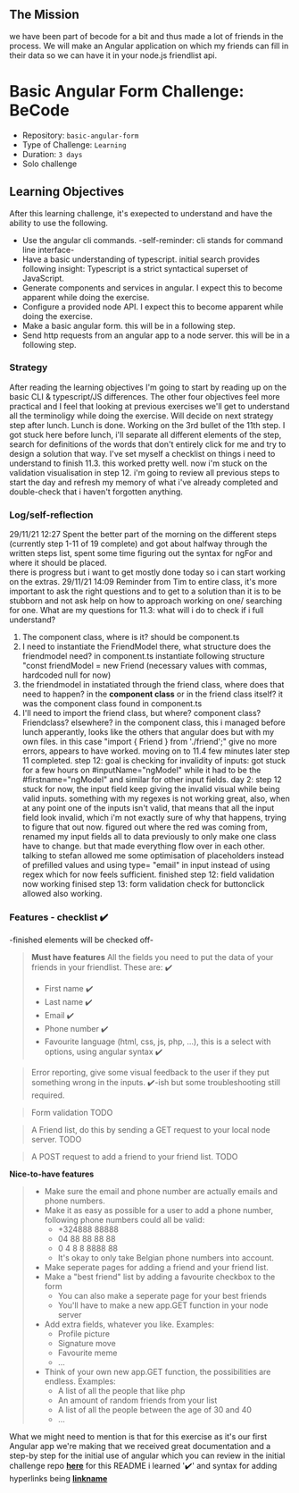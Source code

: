 ## The Mission
we have been part of becode for a bit and thus made a lot of friends in the process. We will make an Angular application on which my friends can fill in their data so we can have it in your node.js friendlist api.

# Basic Angular Form Challenge: BeCode

- Repository: `basic-angular-form`
- Type of Challenge: `Learning`
- Duration: `3 days`
- Solo challenge

## Learning Objectives 
After this learning challenge, it's exepected to understand and have the ability to use the following. 
- Use the angular cli commands. -self-reminder: cli stands for command line interface-
- Have a basic understanding of typescript.  initial search provides following insight: Typescript is a strict syntactical superset of JavaScript. 
- Generate components and services in angular. I expect this to become apparent while doing the exercise. 
- Configure a provided node API. I expect this to become apparent while doing the exercise. 
- Make a basic angular form. this will be in a following step. 
- Send http requests from an angular app to a node server. this will be in a following step. 

### Strategy
After reading the learning objectives I'm going to start by reading up on the basic CLI & typescript/JS differences. 
The other four objectives feel more practical and I feel that looking at previous exercises we'll get to understand all the terminoligy while doing the exercise. 
Will decide on next strategy step after lunch. 
Lunch is done. Working on the 3rd bullet of the 11th step. I got stuck here before lunch, i'll separate all different elements of the step, search for definitions of the words that don't entirely click for me and try to design a solution that way. 
I've set myself a checklist on things i need to understand to finish 11.3. this worked pretty well. 
now i'm stuck on the validation visualisation in step 12. i'm going to review all previous steps to start the day and refresh my memory of what i've already completed and double-check that i haven't forgotten anything. 

### Log/self-reflection
29/11/21 12:27  Spent the better part of the morning on the different steps (currently step 1-11 of 19 complete) and got about halfway through the written steps list, spent some time figuring out the syntax for ngFor and where it should be placed.  
there is progress but i want to get mostly done today so i can start working on the extras. 
29/11/21 14:09 Reminder from Tim to entire class, it's more important to ask the right questions and to get to a solution than it is to be stubborn and not ask help on how to approach working on one/ searching for one. 
What are my questions for 11.3: what will i do to check if i full understand? 
1. The component class, where is it? should be component.ts 
2. I need to instantiate the FriendModel there, what structure does the friendmodel need? in component.ts instantiate following structure "const friendModel = new Friend (necessary values with commas, hardcoded null for now)
3. the friendmodel in instatiated through the friend class, where does that need to happen? in the __component class__ or in the friend class itself?  it was the component class found in component.ts
4. I'll need to import the friend class, but where? component class? Friendclass? elsewhere? in the component class, this i managed before lunch apperantly, looks like the others that angular does but with my own files. in this case "import { Friend } from './friend';"
give no more errors, appears to have worked. moving on to 11.4
few minutes later step 11 completed. 
step 12: goal is checking for invalidity of inputs:
got stuck for a few hours on #inputName="ngModel" while it had to be the #firstname="ngModel" and similar for other input fields. 
day 2: step 12 stuck for now, the input field keep giving the invalid visual while being valid inputs. something with my regexes is not working great, also, when at any point one of the inputs isn't valid, that means that all the input field look invalid, which i'm not exactly sure of why that happens, trying to figure that out now. figured out where the red was coming from, renamed my input fields all to data previously to only make one class have to change. but that made everything flow over in each other. talking to stefan allowed me some optimisation of placeholders instead of prefilled values and using type= "email" in input instead of using regex which for now feels sufficient. 
finished step 12: field validation now working
finised step 13: form validation check for buttonclick allowed also working. 


### Features - checklist :heavy_check_mark:
-finished elements will be checked off-
>__Must have features__
>All the fields you need to put the data of your friends in your friendlist. These are: :heavy_check_mark:
>- First name :heavy_check_mark:
>- Last name :heavy_check_mark:
>- Email :heavy_check_mark: 
>- Phone number :heavy_check_mark: 
>- Favourite language (html, css, js, php, ...), this is a select with options, using angular syntax :heavy_check_mark:

>Error reporting, give some visual feedback to the user if they put something wrong in the inputs.  :heavy_check_mark:-ish but some troubleshooting still required.  

>Form validation TODO 

>A Friend list, do this by sending a GET request to your local node server. TODO 

>A POST request to add a friend to your friend list. TODO 


__Nice-to-have features__
>- Make sure the email and phone number are actually emails and phone numbers.
>- Make it as easy as possible for a user to add a phone number, following phone numbers could all be valid:
>    - +324888 88888
>    - 04 88 88 88 88
>    - 0      4 8     8 8888 88
>    - It's okay to only take Belgian phone numbers into account.
>- Make seperate pages for adding a friend and your friend list.
>- Make a "best friend" list by adding a favourite checkbox to the form
>    - You can also make a seperate page for your best friends
>    - You'll have to make a new app.GET function in your node server
>- Add extra fields, whatever you like. Examples:
>    - Profile picture
>    - Signature move
>    - Favourite meme
>    - ...
>- Think of your own new app.GET function, the possibilities are endless. Examples:
>    - A list of all the people that like php
>    - An amount of random friends from your list
>    - A list of all the people between the age of 30 and 40
>    - ...

What we might need to mention is that for this exercise as it's our first Angular app we're making that we received great documentation and a step-by step for the initial use of angular which you can review in the initial challenge repo [__here__](https://github.com/becodeorg/ANT-Lamarr-5.34/tree/fffc56a288a6d83f400d775589f910472fa12220/2.The-Hill/angular/intro)
for this README i learned 
':heavy_check_mark:' 
and syntax for adding hyperlinks being 
[__linkname__](linkurl)
